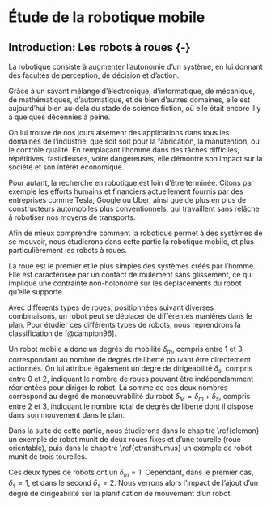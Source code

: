 # Étude de la robotique mobile

## Introduction: Les robots à roues {-}

La robotique consiste à augmenter l’autonomie d’un système, en lui donnant des facultés de perception, de décision et
d’action.

Grâce à un savant mélange d’électronique, d’informatique, de mécanique, de mathématiques, d’automatique, et de bien
d’autres domaines, elle est aujourd’hui bien au-delà du stade de science fiction, où elle était encore il y a quelques
décennies à peine.

On lui trouve de nos jours aisément des applications dans tous les domaines de l’industrie, que soit soit pour la
fabrication, la manutention, ou le contrôle qualité. En remplaçant l’homme dans des tâches difficiles, répétitives,
fastidieuses, voire dangereuses, elle démontre son impact sur la société et son intérêt économique.

Pour autant, la recherche en robotique est loin d’être terminée. Citons par exemple les efforts humains et financiers
actuellement fournis par des entreprises comme Tesla, Google ou Uber, ainsi que de plus en plus de constructeurs
automobiles plus conventionnels, qui travaillent sans relâche à robotiser nos moyens de transports.

Afin de mieux comprendre comment la robotique permet à des systèmes de se mouvoir, nous étudierons dans cette partie la
robotique mobile, et plus particulièrement les robots à roues.

La roue est le premier et le plus simples des systèmes créés par l’homme. Elle est caractérisée par un contact de
roulement sans glissement, ce qui implique une contrainte non-holonome sur les déplacements du robot qu’elle supporte.

Avec différents types de roues, positionnées suivant diverses combinaisons, un robot peut se déplacer de différentes
manières dans le plan. Pour étudier ces différents types de robots, nous reprendrons la classification de [@campion96].

Un robot mobile a donc un degrés de mobilité $\delta_m$, compris entre 1 et 3, correspondant au nombre de degrés de
liberté pouvant être directement actionnés. On lui attribue également un degré de dirigeabilité $\delta_s$, compris
entre 0 et 2, indiquant le nombre de roues pouvant être indépendamment réorientées pour diriger le robot. La somme de
ces deux nombres correspond au degré de manœuvrabilité du robot $\delta_M = \delta_m + \delta_s$, compris entre 2 et 3,
indiquant le nombre total de degrés de liberté dont il dispose dans son mouvement dans le plan.

Dans la suite de cette partie, nous étudierons dans le chapitre \ref{clemon} un exemple de robot munit de deux roues
fixes et d’une tourelle (roue orientable), puis dans le chapitre \ref{ctranshumus} un exemple de robot munit de trois
tourelles.

Ces deux types de robots ont un $\delta_m = 1$. Cependant, dans le premier cas, $\delta_s = 1$, et dans le second
$\delta_s = 2$. Nous verrons alors l’impact de l’ajout d’un degré de dirigeabilité sur la planification de mouvement
d’un robot.
